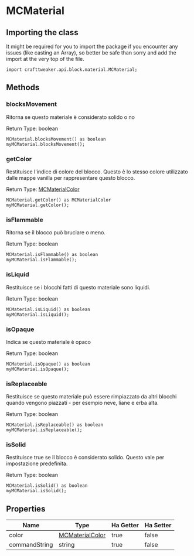 # MCMaterial

## Importing the class

It might be required for you to import the package if you encounter any issues (like casting an Array), so better be safe than sorry and add the import at the very top of the file.
```zenscript
import crafttweaker.api.block.material.MCMaterial;
```


## Methods

### blocksMovement

Ritorna se questo materiale è considerato solido o no

Return Type: boolean

```zenscript
MCMaterial.blocksMovement() as boolean
myMCMaterial.blocksMovement();
```

### getColor

Restituisce l'indice di colore del blocco. Questo è lo stesso colore utilizzato dalle mappe vanilla per rappresentare questo blocco.

Return Type: [MCMaterialColor](/vanilla/api/block/material/MCMaterialColor)

```zenscript
MCMaterial.getColor() as MCMaterialColor
myMCMaterial.getColor();
```

### isFlammable

Ritorna se il blocco può bruciare o meno.

Return Type: boolean

```zenscript
MCMaterial.isFlammable() as boolean
myMCMaterial.isFlammable();
```

### isLiquid

Restituisce se i blocchi fatti di questo materiale sono liquidi.

Return Type: boolean

```zenscript
MCMaterial.isLiquid() as boolean
myMCMaterial.isLiquid();
```

### isOpaque

Indica se questo materiale è opaco

Return Type: boolean

```zenscript
MCMaterial.isOpaque() as boolean
myMCMaterial.isOpaque();
```

### isReplaceable

Restituisce se questo materiale può essere rimpiazzato da altri blocchi quando vengono piazzati - per esempio neve, liane e erba alta.

Return Type: boolean

```zenscript
MCMaterial.isReplaceable() as boolean
myMCMaterial.isReplaceable();
```

### isSolid

Restituisce true se il blocco è considerato solido. Questo vale per impostazione predefinita.

Return Type: boolean

```zenscript
MCMaterial.isSolid() as boolean
myMCMaterial.isSolid();
```


## Properties

| Name          | Type                                                           | Ha Getter | Ha Setter |
| ------------- | -------------------------------------------------------------- | --------- | --------- |
| color         | [MCMaterialColor](/vanilla/api/block/material/MCMaterialColor) | true      | false     |
| commandString | string                                                         | true      | false     |

